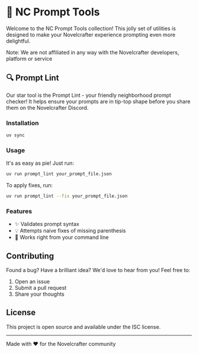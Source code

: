 # 🎨 NC Prompt Tools

Welcome to the NC Prompt Tools collection! This jolly set of utilities is designed to make your Novelcrafter experience prompting even more delightful.

Note: We are not affiliated in any way with the Novelcrafter developers, platform or service

## 🔍 Prompt Lint

Our star tool is the Prompt Lint - your friendly neighborhood prompt checker! It helps ensure your prompts are in tip-top shape before you share them on the Novelcrafter Discord.

### Installation

```bash
uv sync
```

### Usage

It's as easy as pie! Just run:

```bash
uv run prompt_lint your_prompt_file.json
```

To apply fixes, run:

```bash
uv run prompt_lint --fix your_prompt_file.json
```

### Features

- ✨ Validates prompt syntax
- 💡 Attempts naive fixes of missing parenthesis
- 🚀 Works right from your command line

## Contributing

Found a bug? Have a brilliant idea? We'd love to hear from you! Feel free to:
1. Open an issue
2. Submit a pull request
3. Share your thoughts

## License

This project is open source and available under the ISC license.

---
Made with ❤️ for the Novelcrafter community